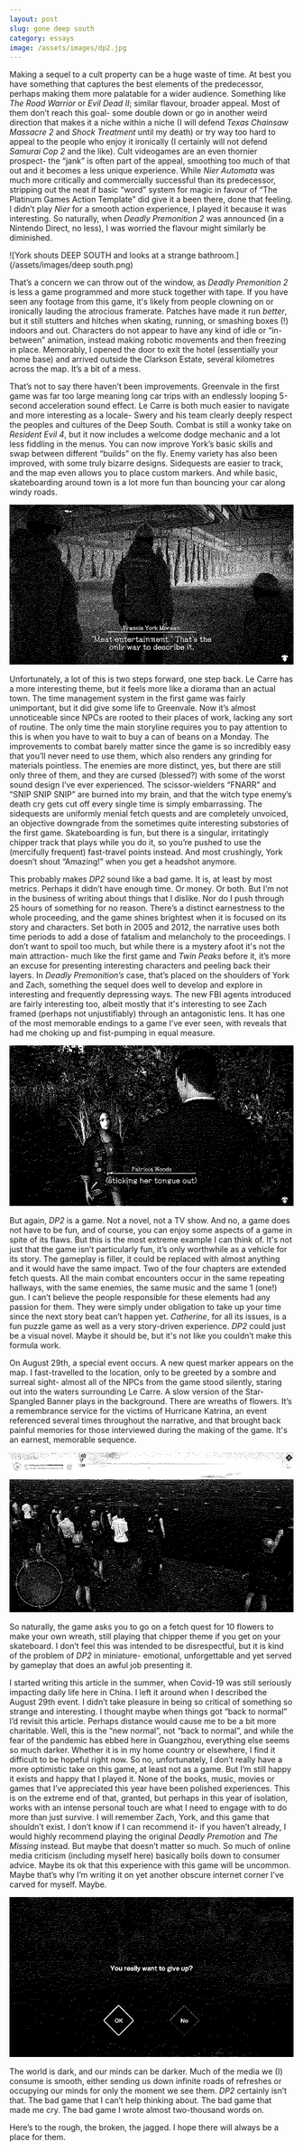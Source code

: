 ```yaml
---
layout: post
slug: gone deep south 
category: essays
image: /assets/images/dp2.jpg
---
```

Making a sequel to a cult property can be a huge waste of time. At best you have something that captures the best elements of the predecessor, perhaps making them more palatable for a wider audience. Something like _The Road Warrior_ or _Evil Dead II_; similar flavour, broader appeal. Most of them don’t reach this goal- some double down or go in another weird direction that makes it a niche within a niche (I will defend _Texas Chainsaw Massacre 2_ and _Shock Treatment_ until my death) or try way too hard to appeal to the people who enjoy it ironically (I certainly will not defend _Samurai Cop 2_ and the like). Cult videogames are an even thornier prospect- the “jank” is often part of the appeal, smoothing too much of that out and it becomes a less unique experience. While _Nier Automata_ was much more critically and commercially successful than its predecessor, stripping out the neat if basic “word” system for magic in favour of “The Platinum Games Action Template” did give it a been there, done that feeling. I didn’t play _Nier_ for a smooth action experience, I played it because it was interesting. So naturally, when _Deadly Premonition 2_ was announced (in a Nintendo Direct, no less), I was worried the flavour might similarly be diminished.

![York shouts DEEP SOUTH and looks at a strange bathroom.](/assets/images/deep south.png)

That’s a concern we can throw out of the window, as _Deadly Premonition 2_ is less a game programmed and more stuck together with tape. If you have seen any footage from this game, it's likely from people clowning on or ironically lauding the atrocious framerate. Patches have made it run _better_, but it still stutters and hitches when skating, running, or smashing boxes (!) indoors and out. Characters do not appear to have any kind of idle or “in-between” animation, instead making robotic movements and then freezing in place. Memorably, I opened the door to exit the hotel (essentially your home base) and arrived outside the Clarkson Estate, several kilometres across the map. It’s a bit of a mess.

That’s not to say there haven’t been improvements. Greenvale in the first game was far too large meaning long car trips with an endlessly looping 5-second acceleration sound effect. Le Carre is both much easier to navigate and more interesting as a locale- Swery and his team clearly deeply respect the peoples and cultures of the Deep South. Combat is still a wonky take on _Resident Evil 4_, but it now includes a welcome dodge mechanic and a lot less fiddling in the menus. You can now improve York’s basic skills and swap between different “builds” on the fly. Enemy variety has also been improved, with some truly bizarre designs. Sidequests are easier to track, and the map even allows you to place custom markers. And while basic, skateboarding around town is a lot more fun than bouncing your car along windy roads.

![York describing the inside of a meat packing site as MEAT ENTERTAINMENT](/assets/images/cronenberg.png)

Unfortunately, a lot of this is two steps forward, one step back. Le Carre has a more interesting theme, but it feels more like a diorama than an actual town. The time management system in the first game was fairly unimportant, but it did give some life to Greenvale. Now it’s almost unnoticeable since NPCs are rooted to their places of work, lacking any sort of routine. The only time the main storyline requires you to pay attention to this is when you have to wait to buy a can of beans on a Monday. The improvements to combat barely matter since the game is so incredibly easy that you’ll never need to use them, which also renders any grinding for materials pointless. The enemies are more distinct, yes, but there are still only three of them, and they are cursed (blessed?) with some of the worst sound design I’ve ever experienced. The scissor-wielders “FNARR” and “SNIP SNIP SNIP” are burned into my brain, and that the witch type enemy’s death cry gets cut off every single time is simply embarrassing. The sidequests are uniformly menial fetch quests and are completely unvoiced, an objective downgrade from the sometimes quite interesting substories of the first game. Skateboarding is fun, but there is a singular, irritatingly chipper track that plays while you do it, so you’re pushed to use the (mercifully frequent) fast-travel points instead. And most crushingly, York doesn’t shout “Amazing!” when you get a headshot anymore.

This probably makes _DP2_ sound like a bad game. It is, at least by most metrics. Perhaps it didn’t have enough time. Or money. Or both. But I’m not in the business of writing about things that I dislike. Nor do I push through 25 hours of something for no reason. There’s a distinct earnestness to the whole proceeding, and the game shines brightest when it is focused on its story and characters. Set both in 2005 and 2012, the narrative uses both time periods to add a dose of fatalism and melancholy to the proceedings. I don’t want to spoil too much, but while there is a mystery afoot it's not the main attraction- much like the first game and _Twin Peaks_ before it, it’s more an excuse for presenting interesting characters and peeling back their layers. In _Deadly Premonition’s_ case, that’s placed on the shoulders of York and Zach, something the sequel does well to develop and explore in interesting and frequently depressing ways. The new FBI agents introduced are fairly interesting too, albeit mostly that it's interesting to see Zach framed (perhaps not unjustifiably) through an antagonistic lens. It has one of the most memorable endings to a game I’ve ever seen, with reveals that had me choking up and fist-pumping in equal measure.

![Patty, a young girl, sticks her tongue out at York](/assets/images/patty.png)

But again, _DP2_ is a game. Not a novel, not a TV show. And no, a game does not have to be fun, and of course, you can enjoy some aspects of a game in spite of its flaws. But this is the most extreme example I can think of. It's not just that the game isn’t particularly fun, it’s only worthwhile as a vehicle for its story. The gameplay is filler, it could be replaced with almost anything and it would have the same impact. Two of the four chapters are extended fetch quests. All the main combat encounters occur in the same repeating hallways, with the same enemies, the same music and the same 1 (one!) gun. I can’t believe the people responsible for these elements had any passion for them. They were simply under obligation to take up your time since the next story beat can’t happen yet. _Catherine_, for all its issues, is a fun puzzle game as well as a very story-driven experience. _DP2_ could just be a visual novel. Maybe it should be, but it's not like you couldn’t make this formula work.

On August 29th, a special event occurs. A new quest marker appears on the map. I fast-travelled to the location, only to be greeted by a sombre and surreal sight- almost all of the NPCs from the game stood silently, staring out into the waters surrounding Le Carre. A slow version of the Star-Spangled Banner plays in the background. There are wreaths of flowers. It’s a remembrance service for the victims of Hurricane Katrina, an event referenced several times throughout the narrative, and that brought back painful memories for those interviewed during the making of the game. It's an earnest, memorable sequence.

![An image depicting the NPCs staring into the water. Flowers float. The mood is somber.](/assets/images/memorial.png)

So naturally, the game asks you to go on a fetch quest for 10 flowers to make your own wreath, still playing that chipper theme if you get on your skateboard. I don’t feel this was intended to be disrespectful, but it is kind of the problem of _DP2_ in miniature- emotional, unforgettable and yet served by gameplay that does an awful job presenting it.

I started writing this article in the summer, when Covid-19 was still seriously impacting daily life here in China. I left it around when I described the August 29th event. I didn’t take pleasure in being so critical of something so strange and interesting. I thought maybe when things got “back to normal” I’d revisit this article. Perhaps distance would cause me to be a bit more charitable. Well, this is the “new normal”, not “back to normal”, and while the fear of the pandemic has ebbed here in Guangzhou, everything else seems so much darker. Whether it is in my home country or elsewhere, I find it difficult to be hopeful right now. So no, unfortunately, I don’t really have a more optimistic take on this game, at least not as a game. But I’m still happy it exists and happy that I played it. None of the books, music, movies or games that I’ve appreciated this year have been polished experiences. This is on the extreme end of that, granted, but perhaps in this year of isolation, works with an intense personal touch are what I need to engage with to do more than just survive. I will remember Zach, York, and this game that shouldn’t exist. I don’t know if I can recommend it- if you haven’t already, I would highly recommend playing the original _Deadly Premotion_ and _The Missing_ instead. But maybe that doesn’t matter so much. So much of online media criticism (including myself here) basically boils down to consumer advice. Maybe its ok that this experience with this game will be uncommon. Maybe that’s why I’m writing it on yet another obscure internet corner I’ve carved for myself. Maybe.

![A game over screen. It reads "You really want to give up?" The two choices are OK and No.](/assets/images/giveup.png)

The world is dark, and our minds can be darker. Much of the media we (I) consume is smooth, either sending us down infinite roads of refreshes or occupying our minds for only the moment we see them. _DP2_ certainly isn’t that. The bad game that I can’t help thinking about. The bad game that made me cry. The bad game I wrote almost two-thousand words on.

Here’s to the rough, the broken, the jagged. I hope there will always be a place for them.
